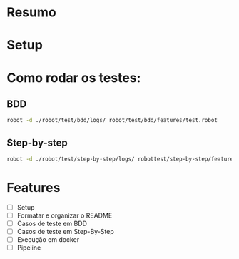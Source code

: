 # Resumo

# Setup

# Como rodar os testes:

## BDD
```bash
robot -d ./robot/test/bdd/logs/ robot/test/bdd/features/test.robot
```
## Step-by-step
```bash
robot -d ./robot/test/step-by-step/logs/ robottest/step-by-step/features/test.robot
```

# Features
- [ ] Setup
- [ ] Formatar e organizar o README
- [ ] Casos de teste em BDD
- [ ] Casos de teste em Step-By-Step
- [ ] Execução em docker
- [ ] Pipeline